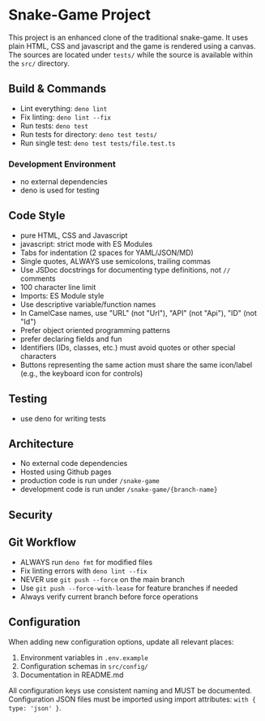 # Snake-Game Project

This project is an enhanced clone of the traditional snake-game. It uses plain HTML, CSS and
javascript and the game is rendered using a canvas. The sources are located under `tests/` while the
source is available within the `src/` directory.

## Build & Commands

- Lint everything: `deno lint`
- Fix linting: `deno lint --fix`
- Run tests: `deno test`
- Run tests for directory: `deno test tests/`
- Run single test: `deno test tests/file.test.ts`

### Development Environment

- no external dependencies
- deno is used for testing

## Code Style

- pure HTML, CSS and Javascript
- javascript: strict mode with ES Modules
- Tabs for indentation (2 spaces for YAML/JSON/MD)
- Single quotes, ALWAYS use semicolons, trailing commas
- Use JSDoc docstrings for documenting type definitions, not `//` comments
- 100 character line limit
- Imports: ES Module style
- Use descriptive variable/function names
- In CamelCase names, use "URL" (not "Url"), "API" (not "Api"), "ID" (not "Id")
- Prefer object oriented programming patterns
- prefer declaring fields and fun
- Identifiers (IDs, classes, etc.) must avoid quotes or other special characters
- Buttons representing the same action must share the same icon/label (e.g., the keyboard icon for
  controls)

## Testing

- use deno for writing tests

## Architecture

- No external code dependencies
- Hosted using Github pages
- production code is run under `/snake-game`
- development code is run under `/snake-game/{branch-name}`

## Security

## Git Workflow

- ALWAYS run `deno fmt` for modified files
- Fix linting errors with `deno lint --fix`
- NEVER use `git push --force` on the main branch
- Use `git push --force-with-lease` for feature branches if needed
- Always verify current branch before force operations

## Configuration

When adding new configuration options, update all relevant places:

1. Environment variables in `.env.example`
2. Configuration schemas in `src/config/`
3. Documentation in README.md

All configuration keys use consistent naming and MUST be documented. Configuration JSON files must
be imported using import attributes: `with { type: 'json' }`.
